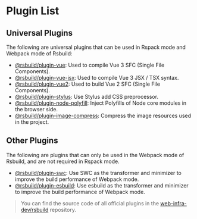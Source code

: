 # Plugin List

## Universal Plugins

The following are universal plugins that can be used in Rspack mode and Webpack mode of Rsbuild:

- [@rsbuild/plugin-vue](/plugins/list/plugin-vue.html): Used to compile Vue 3 SFC (Single File Components).
- [@rsbuild/plugin-vue-jsx](/plugins/list/plugin-vue-jsx.html): Used to compile Vue 3 JSX / TSX syntax.
- [@rsbuild/plugin-vue2](/plugins/list/plugin-vue2.html): Used to build Vue 2 SFC (Single File Components).
- [@rsbuild/plugin-stylus](/plugins/list/plugin-stylus.html): Use Stylus add CSS preprocessor.
- [@rsbuild/plugin-node-polyfill](/plugins/list/plugin-node-polyfill.html): Inject Polyfills of Node core modules in the browser side.
- [@rsbuild/plugin-image-compress](/plugins/list/plugin-image-compress.html): Compress the image resources used in the project.

## Other Plugins

The following are plugins that can only be used in the Webpack mode of Rsbuild, and are not required in Rspack mode.

- [@rsbuild/plugin-swc](/plugins/list/plugin-swc.html): Use SWC as the transformer and minimizer to improve the build performance of Webpack mode.
- [@rsbuild/plugin-esbuild](/plugins/list/plugin-esbuild.html): Use esbuild as the transformer and minimizer to improve the build performance of Webpack mode.

> You can find the source code of all official plugins in the [web-infra-dev/rsbuild](https://github.com/web-infra-dev/rsbuild) repository.
